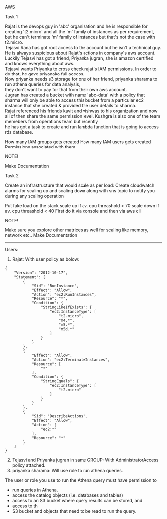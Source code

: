 AWS

Task 1

Rajat is the devops guy in 'abc' organization and he is responsible for creating 't2.micro' and all the 'm' family of instances as per requirement,  
but he can't terminate 'm' family of instances but that's not the case with t2.micro.  
Tejasvi Rana has got root access to the account but he isn't a technical guy.  
He is always suspicious about Rajat's actions in company's aws account.  
Luckily Tejasvi has got a friend, Priyanka jugran, she is amazon certified and knows everything about aws.  
Tejasvi wants Priyanka to cross check rajat's IAM permissions. In order to do that, he gave priyanaka full access.  
Now priyanka needs s3 storage for one of her friend, priyanka sharama to run athena queries for data analysis,  
they don't want to pay for that from their own aws account.  
Jugran has created a bucket with name 'abc-data' with a policy that  
sharma will only be able to access this bucket from a particular ec2 instance that she created & provided the user details to sharma.  
Rajat referenced his friends kavit and vishwas to his organization and now all of then share the same permission level.
Kushgra is also one of the team memebers from operations team but recently  
he has got a task to create and run lambda function that is going to access rds database.


How many IAM groups gets created
How many IAM users gets created
Permissions associated with them


NOTE!

Make Documentation

Task 2


Create an infrastructure that would scale as per load:
Create cloudwatch alarms for scaling up and scaling down along with sns topic to notify you during any scaling operation


Put fake load on the stack
scale up if av. cpu threashold > 70
scale down if av. cpu threashold < 40
First do it via console and then via aws cli


NOTE!

Make sure you explore other matrices as well for scaling like memory, network etc..
Make Documentation  

-------------------------------------------------------------------    

Users:  

1) Rajat: With user policy as bolow:  
```
{
    "Version": "2012-10-17",
    "Statement": [
        {
            "Sid": "RunInstance",
            "Effect": "Allow",
            "Action": "ec2:RunInstances",
            "Resource": "*",
            "Condition": {
                "StringLikeIfExists": {
                    "ec2:InstanceType": [
                        "t2.micro",
                        "m4.*",
                        "m5.*",
                        "m5d.*"
                    ]
                }
            }
        },
        {
            "Effect": "Allow",
            "Action": "ec2:TerminateInstances",
            "Resource": [
                "*"
            ],
            "Condition": {
                "StringEquals": {
                    "ec2:InstanceType": [
                        "t2.micro"
                    ]
                }
            }
        },
        {
            "Sid": "DescribeActions",
            "Effect": "Allow",
            "Action": [
                "ec2:*"
            ],
            "Resource": "*"
        }
    ]
}
```
2) Tejasvi and Priyanka jugran in same GROUP: With AdministratorAccess policy attached.  
3) priyanka sharama: Will use role to run athena queries.  

The user or role you use to run the Athena query must have permission to 

* run queries in Athena,  
* access the catalog objects (i.e. databases and tables)  
* access to an S3 bucket where query results can be stored, and  
* access to th
* S3 bucket and objects that need to be read to run the query.  

